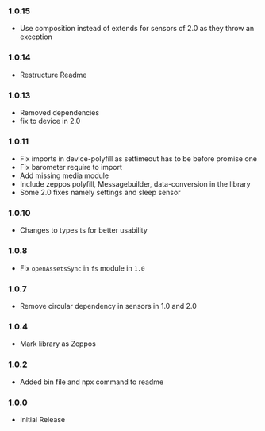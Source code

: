 ### 1.0.15

* Use composition instead of extends for sensors of 2.0 as they throw an exception

### 1.0.14

* Restructure Readme

### 1.0.13

* Removed dependencies
* fix to device in 2.0

### 1.0.11

* Fix imports in device-polyfill as settimeout has to be before promise one
* Fix barometer require to import
* Add missing media module
* Include zeppos polyfill, Messagebuilder, data-conversion in the library
* Some 2.0 fixes namely settings and sleep sensor

### 1.0.10

* Changes to types ts for better usability

### 1.0.8

* Fix `openAssetsSync` in `fs` module in `1.0`

### 1.0.7

* Remove circular dependency in sensors in 1.0 and 2.0

### 1.0.4

* Mark library as Zeppos

### 1.0.2

* Added bin file and npx command to readme

### 1.0.0

* Initial Release


